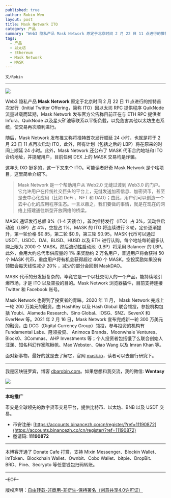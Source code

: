```yaml
---
published: true
author: Robin Wen
layout: post
title: Mask Network ITO
category: 产品
summary: "Web3 隐私产品 Mask Network 原定于北京时间 2 月 22 日 11 点进行的推特首次发行（Initial Twitter Offering，简称 ITO）因以太坊 RPC 提供程序 QuikNode 流量过载而延期，Mask Network 发布官方公告称目前正在与 ETH RPC 提供者 Infura、QuikNode 以及星火矿池等联系以平衡负载，以免危害其他以太坊生态系统，使交易再次顺利进行。"
tags:
  - 产品
  - 以太坊
  - Ethereum
  - Mask Network
  - MASK
---
```


`文/Robin`

***

![](https://cdn.dbarobin.com/plzx0t2.png)

Web3 隐私产品 **Mask Network** 原定于北京时间 2 月 22 日 11 点进行的推特首次发行（Initial Twitter Offering，简称 ITO）因以太坊 RPC 提供程序 QuikNode 流量过载而延期，Mask Network 发布官方公告称目前正在与 ETH RPC 提供者 Infura、QuikNode 以及星火矿池等联系以平衡负载，以免危害其他以太坊生态系统，使交易再次顺利进行。

随后，Mask Network 发布推文称将推特首次发行顺延 24 小时，也就是将于 2 月 23 日 11 点再次启动 ITO，此外，所有计划（包括之后的 LBP）将在原来的时间上顺延 24 小时。此外，Mask Network 还公布了 MASK 代币合约地址和 ITO 合约地址，并提醒用户，目前任何 DEX 上的 MASK 交易均是诈骗。

这年头 IXO 挺多的，这一下又来个 ITO。可能读者好奇 Mask Network 是个啥项目，这里简单介绍下。

> Mask Network 是一个帮助用户从 Web2.0 无缝过渡到 Web3.0 的门户。它允许用户在传统社交巨头的平台上，无缝发送加密信息、加密货币，甚至是去中心化应用（比如 DeFi 、NFT 和 DAO）；由此，用户们可以创造一个去中心化的应用程序生态。一言以蔽之，我们要做的事情，就是在现在的网络上搭建通往新型开放网络的桥梁。

MASK 通证发行总额 8%（1-4 天锁仓），首次推特发行（ITO）占 3%，流动性启动池（LBP）占 4%，空投占 1%。MASK 的 ITO 将连续进行 3 轮，定价逐渐提升，第一轮价格 $0.85，第二轮 $0.9，第三轮 $0.95。MASK 代币可以通过 USDT、USDC、DAI、BUSD、HUSD 以及 ETH 进行认购。每个地址每轮最多认购上限为 2000 个 MASK。然后流动性启动池（LBP）将采用 Balancer 的 LBP。此外，会用大约总代币供应量的 1% 来奖励约 2 万名用户，普通用户将会获得 50 个 MASK 代币，重度用户将有机会获得超过 400 个 MASK。空投奖励如果没有领取会每天线性减少 20% ，减少的部分会回到 MaskDAO。

MASK 代币的分发挺复杂的，毕竟它是一个以社交切入的一个产品，能持续地引爆市场，才是 ITO 以及空投的目的。Mask Network 浏览器插件，目前支持连接 Twitter 和 Facebook 账号。

Mask Network 也得到了投资者的青睐。2020 年 11 月， Mask Network 完成上一轮 200 万美元的融资，由 HashKey 以及 Hash Global 联合领投，参投机构包括 Youbi、Alameda Research、Sino Global、IOSG、SNZ、SevenX 和 EverNew 等。2021 年 2 月 16 日，Mask Network 宣布完成新一轮 300 万美元的融资，由 DCG（Digital Currency Group）领投，参与投资的机构有 Fundamental Labs、隆领投资、 Animoca Brands、Moonwhale Ventures、Block0、3Commas、AHP Investments 等；个人投资者包括饿了么联合创始人汪渊、知名科幻作家陈楸帆、Max Webster、Qiao Wang 以及 Imran Khan 等。

面对新事物，最好的就是去了解它，官网 [mask.io](https://mask.io/)，读者可以去自行研究下。

***

我是区块链罗宾，博客 [dbarobin.com](https://dbarobin.com/)。如果您想和我交流，我的微信: **Wentasy**

![](https://cdn.dbarobin.com/v4yywe2.png)

***

**本站推广**

币安是全球领先的数字货币交易平台，提供比特币、以太坊、BNB 以及 USDT 交易。

* 币安注册: [https://accounts.binancezh.co/cn/register/?ref=11190872](https://accounts.binancezh.co/cn/register/?ref=11190872)
* 邀请码: **11190872**

***

本博客开通了 Donate Cafe 打赏，支持 Mixin Messenger、Blockin Wallet、imToken、Blockchain Wallet、Ownbit、Cobo Wallet、bitpie、DropBit、BRD、Pine、Secrypto 等任意钱包扫码转账。

<center>
    <div class="--donate-button"
         data-button-id="f8b9df0d-af9a-460d-8258-d3f435445075"
    ></div>
</center>

***

–EOF–

版权声明：[自由转载-非商用-非衍生-保持署名（创意共享4.0许可证）](http://creativecommons.org/licenses/by-nc-nd/4.0/deed.zh)